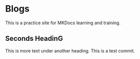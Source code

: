 # Blogs

This is a practice site for MKDocs learning and training.

## Seconds HeadinG

This is more text under another heading. This is a test commit.